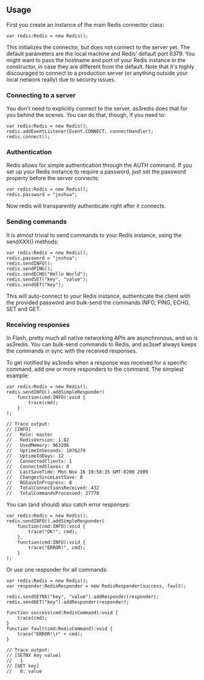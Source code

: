 ## Usage

First you create an instance of the main Redis connector class:

	var redis:Redis = new Redis();

This initializes the connector, but does not connect to the server yet. The default parameters are the local machine and Redis' default port 6379. You might want to pass the hostname and port of your Redis instance in the constructor, in case they are different from the default. Note that it's highly discouraged to connect to a production server (or anything outside your local network really) due to security issues.

### Connecting to a server

You don't need to explicitly connect to the server, as3redis does that for you behind the scenes. You can do that, though, if you need to:

	var redis:Redis = new Redis();
	redis.addEventListener(Event.CONNECT, connectHandler);
	redis.connect();

### Authentication

Redis allows for simple authentication through the AUTH command. If you set up your Redis instance to require a password, just set the password property before the server connects:

	var redis:Redis = new Redis();
	redis.password = "joshua";

Now redis will transparently authenticate right after it connects.

### Sending commands

It is almost trivial to send commands to your Redis instance, using the sendXXX() methods:

	var redis:Redis = new Redis();
	redis.password = "joshua";
	redis.sendINFO();
	redis.sendPING();
	redis.sendECHO("Hello World");
	redis.sendSET("key", "value");
	redis.sendGET("key");

This will auto-connect to your Redis instance, authenticate the client with the provided password and bulk-send the commands INFO, PING, ECHO, SET and GET.

### Receiving responses

In Flash, pretty much all native networking APIs are asynchronous, and so is as3redis. You can bulk-send commands to Redis, and as3swf always keeps the commands in sync with the received responses.

To get notified by as3redis when a response was received for a specific command, add one or more responders to the command. The simplest example:

	var redis:Redis = new Redis();
	redis.sendINFO().addSimpleResponder(
		function(cmd:INFO):void {
			trace(cmd);
		}
	);
	
	// Trace output:
	// [INFO]
	//   Role: master
	//   RedisVersion: 1.02
	//   UsedMemory: 963206
	//   UptimeInSeconds: 1076279
	//   UptimeInDays: 12
	//   ConnectedClients: 1
	//   ConnectedSlaves: 0
	//   LastSaveTime: Mon Nov 16 10:58:35 GMT-0200 2009
	//   ChangesSinceLastSave: 0
	//   BGSaveInProgress: 0
	//   TotalConnectionsReceived: 432
	//   TotalCommandsProcessed: 27770	

You can (and should) also catch error responses:

	var redis:Redis = new Redis();
	redis.sendINFO().addSimpleResponder(
		function(cmd:INFO):void {
			trace("OK!", cmd);
		},
		function(cmd:INFO):void {
			trace("ERROR!", cmd);
		}
	);

Or use one responder for all commands:

	var redis:Redis = new Redis();
	var responder:RedisResponder = new RedisResponder(success, fault);
	
	redis.sendSETNX("key", "value").addResponder(responder);
	redis.sendGET("key").addResponder(responder);
	
	function success(cmd:RedisCommand):void {
		trace(cmd);
	}
	function fault(cmd:RedisCommand):void {
		trace("ERROR!\r" + cmd);
	}
	
	// Trace output:
	// [SETNX key value]
	//   1
	// [GET key]
	//   0: value
